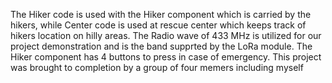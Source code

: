 The Hiker code is used with the Hiker component which is carried by the hikers,
while Center code is used at rescue center which keeps track of hikers location on hilly areas.
The Radio wave of 433 MHz is utilized for our project demonstration and is the band supprted by the LoRa module.
The Hiker component has 4 buttons to press in case of emergency. This project was brought to completion by a group of four memers including myself
